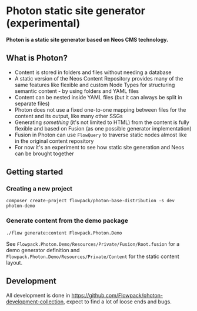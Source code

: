 # Photon static site generator (experimental)

**Photon is a static site generator based on Neos CMS technology.**

## What is Photon?

* Content is stored in folders and files without needing a database
* A static version of the Neos Content Repository provides many of the same features like flexible and custom Node Types for structuring semantic content - by using folders and YAML files
* Content can be nested inside YAML files (but it  can always be split in separate files)
* Photon does not use a fixed one-to-one mapping between files for the content and its output, like many other SSGs
* Generating _something_ (it's not limited to HTML) from the content is fully flexible and based on Fusion (as one possible generator implementation)
* Fusion in Photon can use `FlowQuery` to traverse static nodes almost like in the original content repository
* For now it's an experiment to see how static site generation and Neos can be brought together

## Getting started

### Creating a new project

    composer create-project flowpack/photon-base-distribution -s dev photon-demo

### Generate content from the demo package

    ./flow generate:content Flowpack.Photon.Demo

See `Flowpack.Photon.Demo/Resources/Private/Fusion/Root.fusion` for a demo generator definition and `Flowpack.Photon.Demo/Resources/Private/Content` for the static content layout.

## Development

All development is done in https://github.com/Flowpack/photon-development-collection, expect to find a lot of loose ends and bugs.